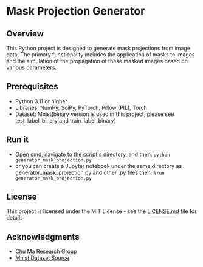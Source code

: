 # Mask Projection Generator

## Overview

This Python project is designed to generate mask projections from image data. The primary functionality includes the application of masks to images and the simulation of the propagation of these masked images based on various parameters. 

## Prerequisites

- Python 3.11 or higher
- Libraries: NumPy, SciPy, PyTorch, Pillow (PIL), Torch
- Dataset: Mnist(binary version is used in this project, please see test_label_binary and train_label_binary)

## Run it
- Open cmd, navigate to the script's directory, and then:
```python generator_mask_projection.py```
- or you can create a Jupyter notebook under the same directory as generator_mask_projection.py and other .py files  then:
```%run generator_mask_projection.py```


## License

This project is licensed under the MIT License - see the [LICENSE.md](LICENSE.md) file for details

## Acknowledgments

- [Chu Ma Research Group](<[link_to_the_group_page](https://ma.ece.wisc.edu/)>)
- [Mnist Dataset Source](<[link_to_the_dataset](https://www.kaggle.com/datasets/hojjatk/mnist-dataset)https://www.kaggle.com/datasets/hojjatk/mnist-dataset>)
